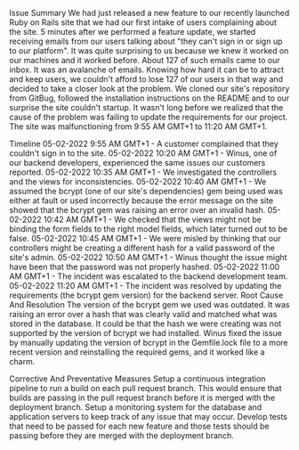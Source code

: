 Issue Summary We had just released a new feature to our recently launched Ruby on Rails site that we had our first intake of users complaining about the site. 5 minutes after we performed a feature update, we started receiving emails from our users talking about "they can't sign in or sign up to our platform". It was quite surprising to us because we knew it worked on our machines and it worked before. About 127 of such emails came to our inbox. It was an avalanche of emails. Knowing how hard it can be to attract and keep users, we couldn't afford to lose 127 of our users in that way and decided to take a closer look at the problem. We cloned our site's repository from GitBug, followed the installation instructions on the README and to our surprise the site couldn't startup. It wasn't long before we realized that the cause of the problem was failing to update the requirements for our project. The site was malfunctioning from 9:55 AM GMT+1 to 11:20 AM GMT+1.

Timeline 05-02-2022 9:55 AM GMT+1 - A customer complained that they couldn't sign in to the site. 05-02-2022 10:20 AM GMT+1 - Winus, one of our backend developers, experienced the same issues our customers reported. 05-02-2022 10:35 AM GMT+1 - We investigated the controllers and the views for inconsistencies. 05-02-2022 10:40 AM GMT+1 - We assumed the bcrypt (one of our site's dependencies) gem being used was either at fault or used incorrectly because the error message on the site showed that the bcrypt gem was raising an error over an invalid hash. 05-02-2022 10:42 AM GMT+1 - We checked that the views might not be binding the form fields to the right model fields, which later turned out to be false. 05-02-2022 10:45 AM GMT+1 - We were misled by thinking that our controllers might be creating a different hash for a valid password of the site's admin. 05-02-2022 10:50 AM GMT+1 - Winus thought the issue might have been that the password was not properly hashed. 05-02-2022 11:00 AM GMT+1 - The incident was escalated to the backend development team. 05-02-2022 11:20 AM GMT+1 - The incident was resolved by updating the requirements (the bcrypt gem version) for the backend server. Root Cause And Resolution The version of the bcrypt gem we used was outdated. It was raising an error over a hash that was clearly valid and matched what was stored in the database. It could be that the hash we were creating was not supported by the version of bcrypt we had installed. Winus fixed the issue by manually updating the version of bcrypt in the Gemfile.lock file to a more recent version and reinstalling the required gems, and it worked like a charm.

Corrective And Preventative Measures Setup a continuous integration pipeline to run a build on each pull request branch. This would ensure that builds are passing in the pull request branch before it is merged with the deployment branch. Setup a monitoring system for the database and application servers to keep track of any issue that may occur. Develop tests that need to be passed for each new feature and those tests should be passing before they are merged with the deployment branch.
